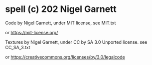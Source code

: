 # spell (c) 202 Nigel Garnett

Code by Nigel Garnett, under MIT license, see MIT.txt

or https://mit-license.org/


Textures by Nigel Garnett, under CC by SA 3.0 Unported license. see CC_SA_3.txt

or https://creativecommons.org/licenses/by/3.0/legalcode

